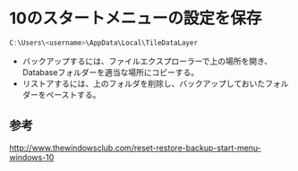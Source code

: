 ﻿# 10のスタートメニューの設定を保存

```powershell
C:\Users\<username>\AppData\Local\TileDataLayer
```

- バックアップするには、ファイルエクスプローラーで上の場所を開き、Databaseフォルダーを適当な場所にコピーする。
- リストアするには、上のフォルダを削除し、バックアップしておいたフォルダーをペーストする。

## 参考
http://www.thewindowsclub.com/reset-restore-backup-start-menu-windows-10
